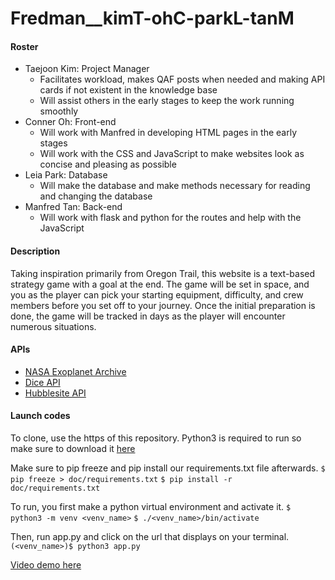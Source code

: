 # Fredman__kimT-ohC-parkL-tanM

#### Roster
* Taejoon Kim: Project Manager
  * Facilitates workload, makes QAF posts when needed and making API cards if not existent in the knowledge base
  * Will assist others in the early stages to keep the work running smoothly
* Conner Oh: Front-end
  * Will work with Manfred in developing HTML pages in the early stages
  * Will work with the CSS and JavaScript to make websites look as concise and pleasing as possible
* Leia Park: Database
  * Will make the database and make methods necessary for reading and changing the database
* Manfred Tan: Back-end
  * Will work with flask and python for the routes and help with the JavaScript

#### Description
Taking inspiration primarily from Oregon Trail, this website is a text-based strategy game with a goal at the end. The game will be set in space, and you as the player can pick your starting equipment, difficulty, and crew members before you set off to your journey. Once the initial preparation is done, the game will be tracked in days as the player will encounter numerous situations.

#### APIs
* [NASA Exoplanet Archive](https://docs.google.com/document/d/1J5PAzkRvPBrzud4jhXBX3yZZtMhlTx1KmLQezlLszEk/edit)
* [Dice API](https://docs.google.com/document/d/1pvPPwTMcXs1OyTqh5QbucGXou4OOnOis5HjtIT90W5w/edit)
* [Hubblesite API](https://docs.google.com/document/d/1Z4_4WwiBrJVqtMr4aCTWEjYDNGi9oYRgDa2TOB-Ffuw/edit)

#### Launch codes
To clone, use the https of this repository.
Python3 is required to run so make sure to download it [here](https://www.python.org/downloads/)

Make sure to pip freeze and pip install our requirements.txt file afterwards.
`$ pip freeze > doc/requirements.txt`
`$ pip install -r doc/requirements.txt`

To run, you first make a python virtual environment and activate it.
`$ python3 -m venv <venv_name>`
`$ ./<venv_name>/bin/activate`

Then, run app.py and click on the url that displays on your terminal.
`(<venv_name>)$ python3 app.py`

[Video demo here](https://youtu.be/MDYIyKHwIsY)
